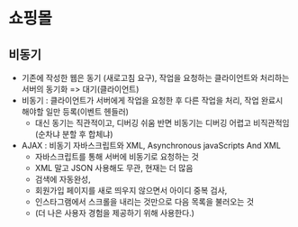 # 쇼핑몰 

## 비동기
- 기존에 작성한 웹은 동기 (새로고침 요구), 작업을 요청하는 클라이언트와 처리하는 서버의 동기화 => 대기(클라이언트)
- 비동기 : 클라이언트가 서버에게 작업을 요청한 후 다른 작업을 처리, 작업 완료시 해야할 일만 등록(이벤트 헨들러)
    * 대신 동기는 직관적이고, 디버깅 쉬움 반면 비동기는 디버깅 어렵고 비직관적임 (순차냐 분할 후 합체냐)
- AJAX : 비동기 자바스크립트와 XML, Asynchronous javaScripts And XML
    * 자바스크립트를 통해 서버에 비동기로 요청하는 것
    * XML 말고 JSON 사용해도 무관, 현재는 더 많음
    * 검색에 자동완성,
    * 회원가입 페이지를 새로 띄우지 않으면서 아이디 중복 검사,
    * 인스타그램에서 스크롤을 내리는 것만으로 다음 목록을 불러오는 것 
    * (더 나은 사용자 경험을 제공하기 위해 사용한다.)
 

  
